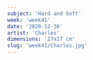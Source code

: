 ```yaml
---
subject: 'Hard and Soft'
week: 'week41'
date: '2020-12-30'
artist: 'Charles'
dimensions: '17x17 cm'
slug: 'week41/Charles.jpg'
---
```

